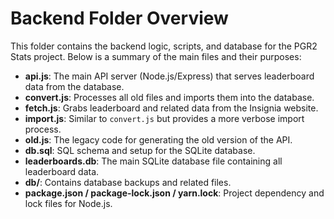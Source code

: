 # Backend Folder Overview

This folder contains the backend logic, scripts, and database for the PGR2 Stats project. Below is a summary of the main files and their purposes:

- **api.js**: The main API server (Node.js/Express) that serves leaderboard data from the database.
- **convert.js**: Processes all old files and imports them into the database.
- **fetch.js**: Grabs leaderboard and related data from the Insignia website.
- **import.js**: Similar to `convert.js` but provides a more verbose import process.
- **old.js**: The legacy code for generating the old version of the API.
- **db.sql**: SQL schema and setup for the SQLite database.
- **leaderboards.db**: The main SQLite database file containing all leaderboard data.
- **db/**: Contains database backups and related files.
- **package.json / package-lock.json / yarn.lock**: Project dependency and lock files for Node.js. 